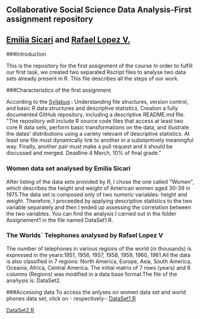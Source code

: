 ## Collaborative Social Science Data Analysis-First assignment repository
## <a href="https://github.com/EmiliaSicari">Emilia Sicari</a> and <a href="https://github.com/rafalopezv">Rafael Lopez V.</a> 

###Introduction

This is the repository for the first assignment of the course 
In order to fulfill our first task, we created two separated Rscript files to analyse two data sets already present in R. This file describes all the steps of our work.

###Characteristics of the first assignment

According to the <a href="https://github.com/rafalopezv/SyllabusAndLectures">Syllabus</a> : Understanding file structures, version control, and basic R data structures and descriptive statistics. Creation a fully documented GitHub repository, including  a descriptive README.md file. 
"The repository will include R source code files that access at least two core R data sets, perform basic transformations on the data, and illustrate the datas' distributions using a variety relevant of descriptive statistics. At least one file must dynamically link to another in a substantively meaningful way. Finally, another pair must make a pull request and it should be discussed and merged. Deadline 4 March, 10% of final grade." 

### Women data set analysed by Emilia Sicari
After listing of the data sets provided by R, I chose the one called "Women", which describes the height and weight of American women aged 30-39 in 1975.The data set is composed only of two numeric variables: height and weight. Therefore, I proceeded by applying descriptive statistics to the two variable separately and then I ended up assessing the correlation between the two variables. You can find the analysis I carried out in the folder Assignement1 in the file named DataSet1.R.

### The Worlds´ Telephones analysed by Rafael Lopez V
The number of telephones in various regions of the world (in thousands) is expressed in the years:1951, 1956, 1957, 1958, 1959, 1960, 1961.All the data is also classified in 7 regions: North America, Europe, Asia, South America, Oceania, Africa, Central America.
The initial matrix of 7 rows (years) and 8 columns (Regions) was modified in a data base format.The file of the anañysis is: DataSet2. 

###Accessing data
To access the anlyses on women data set and world phones data set, click on - respectively-: 
<a href="https://github.com/rafalopezv/Assignment1/blob/master/DataSet1.R">DataSet1.R</a>

<a href="https://github.com/rafalopezv/Assignment1/blob/master/DataSet2.R">DataSet2.R</a>

